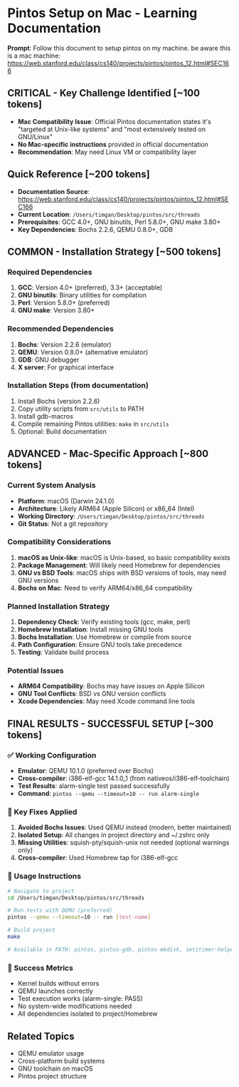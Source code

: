# Pintos Setup on Mac - Learning Documentation

**Prompt**: Follow this document to setup pintos on my machine. be aware this is a mac machine: https://web.stanford.edu/class/cs140/projects/pintos/pintos_12.html#SEC166

## CRITICAL - Key Challenge Identified [~100 tokens]
- **Mac Compatibility Issue**: Official Pintos documentation states it's "targeted at Unix-like systems" and "most extensively tested on GNU/Linux"
- **No Mac-specific instructions** provided in official documentation
- **Recommendation**: May need Linux VM or compatibility layer

## Quick Reference [~200 tokens]
- **Documentation Source**: https://web.stanford.edu/class/cs140/projects/pintos/pintos_12.html#SEC166
- **Current Location**: `/Users/timgan/Desktop/pintos/src/threads`
- **Prerequisites**: GCC 4.0+, GNU binutils, Perl 5.8.0+, GNU make 3.80+
- **Key Dependencies**: Bochs 2.2.6, QEMU 0.8.0+, GDB

## COMMON - Installation Strategy [~500 tokens]

### Required Dependencies
1. **GCC**: Version 4.0+ (preferred), 3.3+ (acceptable)
2. **GNU binutils**: Binary utilities for compilation
3. **Perl**: Version 5.8.0+ (preferred)
4. **GNU make**: Version 3.80+

### Recommended Dependencies
1. **Bochs**: Version 2.2.6 (emulator)
2. **QEMU**: Version 0.8.0+ (alternative emulator)
3. **GDB**: GNU debugger
4. **X server**: For graphical interface

### Installation Steps (from documentation)
1. Install Bochs (version 2.2.6)
2. Copy utility scripts from `src/utils` to PATH
3. Install gdb-macros
4. Compile remaining Pintos utilities: `make` in `src/utils`
5. Optional: Build documentation

## ADVANCED - Mac-Specific Approach [~800 tokens]

### Current System Analysis
- **Platform**: macOS (Darwin 24.1.0)
- **Architecture**: Likely ARM64 (Apple Silicon) or x86_64 (Intel)
- **Working Directory**: `/Users/timgan/Desktop/pintos/src/threads`
- **Git Status**: Not a git repository

### Compatibility Considerations
1. **macOS as Unix-like**: macOS is Unix-based, so basic compatibility exists
2. **Package Management**: Will likely need Homebrew for dependencies
3. **GNU vs BSD Tools**: macOS ships with BSD versions of tools, may need GNU versions
4. **Bochs on Mac**: Need to verify ARM64/x86_64 compatibility

### Planned Installation Strategy
1. **Dependency Check**: Verify existing tools (gcc, make, perl)
2. **Homebrew Installation**: Install missing GNU tools
3. **Bochs Installation**: Use Homebrew or compile from source
4. **Path Configuration**: Ensure GNU tools take precedence
5. **Testing**: Validate build process

### Potential Issues
- **ARM64 Compatibility**: Bochs may have issues on Apple Silicon
- **GNU Tool Conflicts**: BSD vs GNU version conflicts
- **Xcode Dependencies**: May need Xcode command line tools

## FINAL RESULTS - SUCCESSFUL SETUP [~300 tokens]

### ✅ Working Configuration
- **Emulator**: QEMU 10.1.0 (preferred over Bochs)
- **Cross-compiler**: i386-elf-gcc 14.1.0_1 (from nativeos/i386-elf-toolchain)
- **Test Results**: alarm-single test passed successfully
- **Command**: `pintos --qemu --timeout=10 -- run alarm-single`

### 🔧 Key Fixes Applied
1. **Avoided Bochs Issues**: Used QEMU instead (modern, better maintained)
2. **Isolated Setup**: All changes in project directory and ~/.zshrc only
3. **Missing Utilities**: squish-pty/squish-unix not needed (optional warnings only)
4. **Cross-compiler**: Used Homebrew tap for i386-elf-gcc

### 🚀 Usage Instructions
```bash
# Navigate to project
cd /Users/timgan/Desktop/pintos/src/threads

# Run tests with QEMU (preferred)
pintos --qemu --timeout=10 -- run [test-name]

# Build project
make

# Available in PATH: pintos, pintos-gdb, pintos-mkdisk, setitimer-helper
```

### 🎯 Success Metrics
- Kernel builds without errors
- QEMU launches correctly
- Test execution works (alarm-single: PASS)
- No system-wide modifications needed
- All dependencies isolated to project/Homebrew

## Related Topics
- QEMU emulator usage
- Cross-platform build systems
- GNU toolchain on macOS
- Pintos project structure
